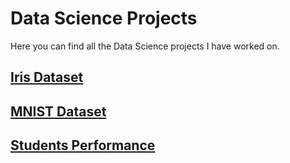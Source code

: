 # Data Science Projects
Here you can find all the Data Science projects I have worked on.

## [Iris Dataset](https://github.com/davidgb9716/data-science/blob/main/iris-dataset/iris_dataset.ipynb)

## [MNIST Dataset](https://github.com/davidgb9716/data-science/blob/main/MNIST-Dataset/MNIST_Dataset.ipynb)

## [Students Performance](https://github.com/davidgb9716/data-science/tree/main/students-performance)

